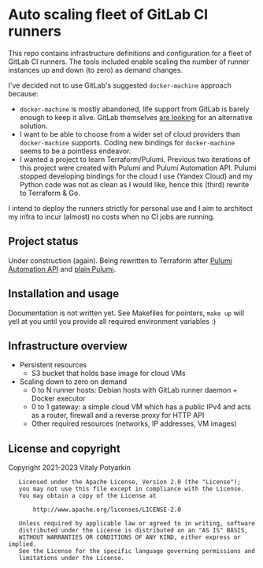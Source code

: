 # Auto scaling fleet of GitLab CI runners

This repo contains infrastructure definitions and configuration for a fleet of
GitLab CI runners. The tools included enable scaling the number of runner
instances up and down (to zero) as demand changes.

I've decided not to use GitLab's suggested `docker-machine` approach because:

- `docker-machine` is mostly abandoned, life support from GitLab is barely
  enough to keep it alive. GitLab themselves
  [are looking](https://docs.gitlab.com/ee/architecture/blueprints/runner_scaling/)
  for an alternative solution.
- I want to be able to choose from a wider set of cloud providers than
  `docker-machine` supports. Coding new bindings for `docker-machine` seems
  to be a pointless endeavor.
- I wanted a project to learn Terraform/Pulumi. Previous two iterations of this
  project were created with Pulumi and Pulumi Automation API. Pulumi stopped
  developing bindings for the cloud I use (Yandex Cloud) and my Python code was
  not as clean as I would like, hence this (third) rewrite to Terraform & Go.

I intend to deploy the runners strictly for personal use and I aim to
architect my infra to incur (almost) no costs when no CI jobs are running.

## Project status

Under construction (again). Being rewritten to Terraform after
[Pulumi Automation API](https://github.com/sio/gitlab-runners-fleet/tree/legacy/02-pulumi-automation-api)
and [plain Pulumi](https://github.com/sio/gitlab-runners-fleet/tree/legacy/01-pulumi-plain).


## Installation and usage

Documentation is not written yet. See Makefiles for pointers, `make up` will
yell at you until you provide all required environment variables :)


## Infrastructure overview

- Persistent resources
    - S3 bucket that holds base image for cloud VMs
- Scaling down to zero on demand
    - 0 to N runner hosts: Debian hosts with GitLab runner daemon + Docker
      executor
    - 0 to 1 gateway: a simple cloud VM which has a public IPv4 and acts as a
      router, firewall and a reverse proxy for HTTP API
    - Other required resources (networks, IP addresses, VM images)


## License and copyright

Copyright 2021-2023 Vitaly Potyarkin

```
   Licensed under the Apache License, Version 2.0 (the "License");
   you may not use this file except in compliance with the License.
   You may obtain a copy of the License at

       http://www.apache.org/licenses/LICENSE-2.0

   Unless required by applicable law or agreed to in writing, software
   distributed under the License is distributed on an "AS IS" BASIS,
   WITHOUT WARRANTIES OR CONDITIONS OF ANY KIND, either express or implied.
   See the License for the specific language governing permissions and
   limitations under the License.
```

